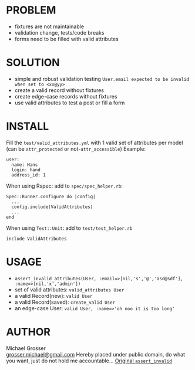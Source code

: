PROBLEM
=======
 - fixtures are not maintainable
 - validation change, tests/code breaks
 - forms need to be filled with valid attributes


SOLUTION
========
 - simple and robust validation testing `User.email expected to be invalid when set to <xx@yy>`
 - create a valid record without fixtures
 - create edge-case records without fixtures
 - use valid attributes to test a post or fill a form


INSTALL
=======
Fill the `test/valid_attributes.yml` with 1 valid set of attributes per model
(can be `attr_protected` or not-`attr_accessible`)
Example:

    user:
      name: Hans
      login: hand
      address_id: 1

When using Rspec: add to `spec/spec_helper.rb`:

    Spec::Runner.configure do |config|
      ...
      config.include(ValidAttributes)
      ...
    end

When using `Test::Unit`: add to `test/test_helper.rb`

    include ValidAttributes

USAGE
=====
 - `assert_invalid_attributes(User, :email=>[nil,'s','@','asd@sdf'], :name=>[nil,'x','admin'])`
 - set of valid attributes: `valid_attributes User`
 - a valid Record(new): `valid User`
 - a valid Record(saved): `create_valid User`
 - an edge-case User: `valid User, :name=>'oh noo it is too long'`

 
AUTHOR
======
Michael Grosser  
grosser.michael@gmail.com
Hereby placed under public domain, do what you want, just do not hold me accountable...
[Original `assert_invalid`](http://www.railsforum.com/viewtopic.php?id=741)